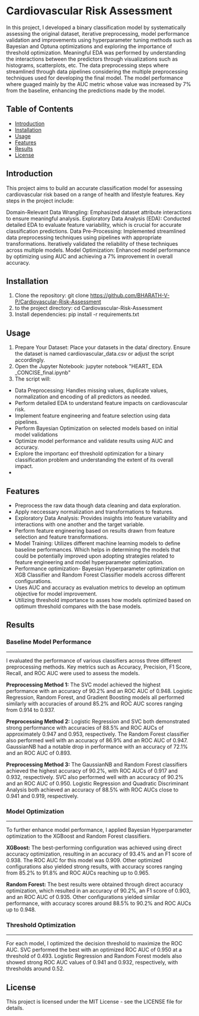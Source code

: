 # Cardiovascular Risk Assessment

In this project, I developed a binary classification model by systematically assessing the original dataset, iterative preprocessing, model performance validation and improvements using hyperparameter tuning methods such as Bayesian and Optuna optimizations and exploring the importance of threshold optimization. Meaningful EDA was performed by understanding the interactions between the predictors through visualizations such as histograms, scatterplots, etc. The data preprocessing steps where streamlined through data pipelines considering the multiple preprocessing techniques used for developing the final model. The model performance where guaged mainly by the AUC metric whose value was increased by 7% from the baseline, enhancing the predictions made by the model.

## Table of Contents
- [Introduction](#introduction)
- [Installation](#installation)
- [Usage](#usage)
- [Features](#features)
- [Results](#results)
- [License](#license)


## Introduction

This project aims to build an accurate classification model for assessing cardiovascular risk based on a range of health and lifestyle features. Key steps in the project include:

Domain-Relevant Data Wrangling: Emphasized dataset attribute interactions to ensure meaningful analysis.
Exploratory Data Analysis (EDA): Conducted detailed EDA to evaluate feature variability, which is crucial for accurate classification predictions.
Data Pre-Processing: Implemented streamlined data preprocessing techniques using pipelines with appropriate transformations. Iteratively validated the reliability of these techniques across multiple models.
Model Optimization: Enhanced model performance by optimizing using AUC and achieving a 7% improvement in overall accuracy.


## Installation

1. Clone the repository:
git clone https://github.com/BHARATH-V-P/Cardiovascular-Risk-Assessment
2.  to the project directory:
cd Cardiovascular-Risk-Assessment
3. Install dependencies:
pip install -r requirements.txt

## Usage
1. Prepare Your Dataset: Place your datasets in the data/ directory. Ensure the dataset is named cardiovascular_data.csv or adjust the script accordingly.
2. Open the Jupyter Notebook:
jupyter notebook "HEART_ EDA _CONCISE_final.ipynb"
3. The script will:
- Data Preprocessing: Handles missing values, duplicate values, normalization and encoding of all predictors as needed.
- Perform detailed EDA to understand feature impacts on cardiovascular risk.
- Implement feature engineering and feature selection using data pipelines.
- Perform Bayesian Optimization on selected models based on initial model validations
- Optimize model performance and validate results using AUC and accuracy.
- Explore the importanc eof threshold optimization for a binary classification problem and understanding the extent of its overall impact.
- 
## Features
   
- Preprocess the raw data though data cleaning and data exploration.
- Apply neccessary normalization and transformations to features.
- Exploratory Data Analysis: Provides insights into feature variability and interactions with one another and the target variable.
- Perform feature engineering based on results drawn from feature selection and feature transformations.
- Model Training: Utilizes different machine learning models to define baseline performances. Which helps in determining the models that could be potentially improved upon adopting strategies related to feature engineering and model hyperparameter optimization.
- Performance optimization- Bayesian Hyperparameter optimization on XGB Classifier and Random Forest Classifier models accross different configurations.
- Uses AUC and accuracy as evaluation metrics to develop an optimum objective for model improvement.
- Utilizing threshold importance to asses how models optimized based on optimum threshold compares with the base models.
  
## Results
### Baseline Model Performance
-----
I evaluated the performance of various classifiers across three different preprocessing methods. Key metrics such as Accuracy, Precision, F1 Score, Recall, and ROC AUC were used to assess the models.

**Preprocessing Method 1:** The SVC model achieved the highest performance with an accuracy of 90.2% and an ROC AUC of 0.948. Logistic Regression, Random Forest, and Gradient Boosting models all performed similarly with accuracies of around 85.2% and ROC AUC scores ranging from 0.914 to 0.937.

**Preprocessing Method 2:** Logistic Regression and SVC both demonstrated strong performance with accuracies of 88.5% and ROC AUCs of approximately 0.947 and 0.953, respectively. The Random Forest classifier also performed well with an accuracy of 86.9% and an ROC AUC of 0.947. GaussianNB had a notable drop in performance with an accuracy of 72.1% and an ROC AUC of 0.893.

**Preprocessing Method 3:** The GaussianNB and Random Forest classifiers achieved the highest accuracy of 90.2%, with ROC AUCs of 0.917 and 0.932, respectively. SVC also performed well with an accuracy of 90.2% and an ROC AUC of 0.950. Logistic Regression and Quadratic Discriminant Analysis both achieved an accuracy of 88.5% with ROC AUCs close to 0.941 and 0.919, respectively.

### Model Optimization
-----
To further enhance model performance, I applied Bayesian Hyperparameter optimization to the XGBoost and Random Forest classifiers.

**XGBoost:** The best-performing configuration was achieved using direct accuracy optimization, resulting in an accuracy of 93.4% and an F1 score of 0.938. The ROC AUC for this model was 0.909. Other optimized configurations also yielded strong results, with accuracy scores ranging from 85.2% to 91.8% and ROC AUCs reaching up to 0.965.

**Random Forest:** The best results were obtained through direct accuracy optimization, which resulted in an accuracy of 90.2%, an F1 score of 0.903, and an ROC AUC of 0.935. Other configurations yielded similar performance, with accuracy scores around 88.5% to 90.2% and ROC AUCs up to 0.948.

### Threshold Optimization
-----
For each model, I optimized the decision threshold to maximize the ROC AUC. SVC performed the best with an optimized ROC AUC of 0.950 at a threshold of 0.493. Logistic Regression and Random Forest models also showed strong ROC AUC values of 0.941 and 0.932, respectively, with thresholds around 0.52.

## License
This project is licensed under the MIT License - see the LICENSE file for details.
